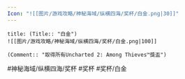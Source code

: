```yaml
---
Icon: "![[图片/游戏攻略/神秘海域/纵横四海/奖杯/白金.png|30]]"
---
```

```ad-common-platinum-trophy
title: (Title:: "白金")
![[图片/游戏攻略/神秘海域/纵横四海/奖杯/白金.png|100]]

(Comment:: "取得所有Uncharted 2: Among Thieves™獎盃")
```

#神秘海域/纵横四海/奖杯 #奖杯 #奖杯/白金
